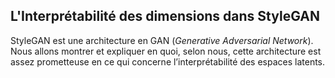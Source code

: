 ## L'Interprétabilité des dimensions dans StyleGAN

StyleGAN est une architecture en GAN (_Generative Adversarial Network_). Nous allons montrer et expliquer en quoi, selon nous, cette architecture est assez prometteuse en ce qui concerne l’interprétabilité des espaces latents.

